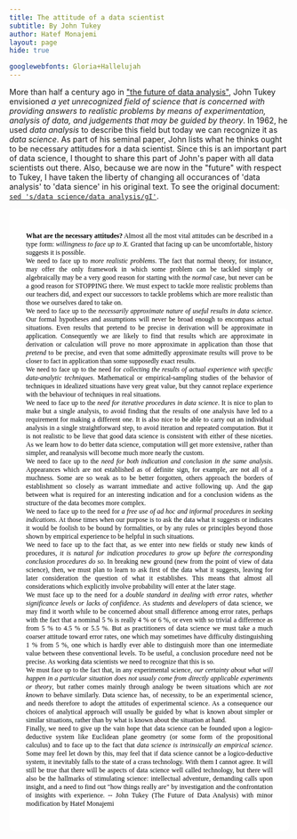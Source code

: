 ```yaml
---
title: The attitude of a data scientist 
subtitle: By John Tukey
author: Hatef Monajemi
layout: page
hide: true

googlewebfonts: Gloria+Hallelujah
---
```


More than half a century ago in ["the future of data analysis"](https://projecteuclid.org/euclid.aoms/1177704711), John Tukey envisioned *a yet unrecognized field of science that is concerned with providing answers to realistic problems by means of experimentation, analysis of data, and judgements that may be guided by theory*. In 1962, he used *data analysis* to describe this field but today we can recognize it as *data science*. As part of his seminal paper, John lists what he thinks ought to be necessary attitudes for a data scientist. Since this is an important part of data science, I thought to share this part of John's paper with all data scientists out there. Also, because we are now in the "future" with respect to Tukey, I have taken the liberty of changing all occurances of 'data analysis' to 'data sience' in his original text. To see the original document: [`sed 's/data science/data analysis/gI'`](attitude-of-a-data-scientist-tukey-original).

<div style="background-color:rgba(255,255,255, 0.9); font-family:Times; text-align:left; vertical-align: middle; padding:30px;color:black;font-size:12;border-radius:10px;">
<p align="justify">
<b>What are the necessary attitudes?</b> Almost all the most vital attitudes
can be described in a type form: <em>willingness to face up to X.</em> Granted that facing
up can be uncomfortable, history suggests it is possible.
<br>    
We need to face up to <em>more realistic problems</em>. The fact that normal theory,
for instance, may offer the only framework in which some problem can be tackled
simply or algebraically may be a very good reason for starting with the <em>normal</em>
case, but never can be a good reason for STOPPING there. We must expect to
tackle more realistic problems than our teachers did, and expect our successors to
tackle problems which are more realistic than those we ourselves dared to take on.
<br>
We need to face up to the <em>necessarily approximate nature of useful results in
data science</em>. Our formal hypotheses and assumptions will never be broad
enough to encompass actual situations. Even results that pretend to be precise
in derivation will be approximate in application. Consequently we are likely
to find that results which are approximate in derivation or calculation will
prove no more approximate in application than those that <em>pretend</em> to be precise,
and even that some admittedly approximate results will prove to be closer
to fact in application than some supposedly exact results.
<br>
We need to face up to the need for <em>collecting the results of actual experience
with specific data-analytic techniques</em>. Mathematical or empirical-sampling studies
of the behavior of techniques in idealized situations have very great value, but
they cannot replace experience with the behaviour of techniques in real situations.   
<br>
We need to face up to the <em>need for iterative procedures in data science</em>. It is
nice to plan to make but a single analysis, to avoid finding that the results of
one analysis have led to a requirement for making a different one. It is also
nice to be able to carry out an individual analysis in a single straightforward
step, to avoid iteration and repeated computation. But it is not realistic to be
lieve that good data science is consistent with either of these niceties. As we
learn how to do better data science, computation will get more extensive,
rather than simpler, and reanalysis will become much more nearly the custom.
<br>
We need to face up to the <em>need for both indication and conclusion in the same
analysis</em>. Appearances which are not established as of definite sign, for example,
are not all of a muchness. Some are so weak as to be better forgotten, others
approach the borders of establishment so closely as warrant immediate and active following up. And the gap between what is required for an interesting indication and for a conclusion widens as the structure of the data becomes more complex.
<br>
We need to face up to the need for <em>a free use of ad hoc and informal procedures
in seeking indications</em>. At those times when our purpose is to ask the data what
it suggests or indicates it would be foolish to be bound by formalities, or by any
rules or principles beyond those shown by empirical experience to be helpful in
such situations.
<br>
We need to face up to the fact that, as we enter into new fields or study new
kinds of procedures, <em>it is natural for indication procedures to grow up before the
corresponding conclusion procedures do so</em>. In breaking new ground (new from
the point of view of data science), then, we must plan to learn to ask first of
the data what it suggests, leaving for later consideration the question of what it
establishes. This means that almost all considerations which explicitly involve
probability will enter at the later stage.
<br>
We must face up to the need for a <em>double standard in dealing with error rates,
whether significance levels or lacks of confidence</em>. As <em>students</em> and <em>developers</em> of
data science, we may find it worth while to be concerned about small difference
among error rates, perhaps with the fact that a nominal 5 % is really 4 % or 6 %,
or even with so trivial a difference as from 5 % to 4.5 % or 5.5 %. But as practitioners of data science we must take a much coarser attitude toward error
rates, one which may sometimes have difficulty distinguishing 1 % from 5 %,
one which is hardly ever able to distinguish more than one intermediate value
between these conventional levels. To be useful, a conclusion procedure need
not be precise. As working data scientists we need to recognize that this is so.
<br>
We must face up to the fact that, in any experimental science, <em>our certainty
about what will happen in a particular situation does not usualy come from directly
applicable experiments or theory</em>, but rather comes mainly through analogy be
tween situations which are <em>not known</em> to behave similarly. Data science has, of
necessity, to be an experimental science, and needs therefore to adopt the attitudes of experimental science. As a consequence our choices of analytical approach will usually be guided by what is known about simpler or similar situations, 
rather than by what is known about the situation at hand.   
<br>
Finally, we need to give up the vain hope that data science can be founded
upon a logico-deductive system like Euclidean plane geometry (or some form
of the propositional calculus) and to face up to the fact that <em>data science is intrinsically an empirical science</em>. Some may feel let down by this, may feel that
if data science cannot be a logico-deductive system, it inevitably falls to the
state of a crass technology. With them I cannot agree. It will still be true that
there will be aspects of data science well called technology, but there will also
be the hallmarks of stimulating science: intellectual adventure, demanding
calls upon insight, and a need to find out "how things really are" by investigation and the confrontation of insights with experience.
-- John Tukey (The Future of Data Analysis) with minor modification by Hatef Monajemi </p></div>
